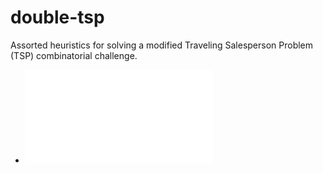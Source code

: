 # double-tsp
Assorted heuristics for solving a modified Traveling Salesperson Problem (TSP) combinatorial challenge.

- ![Greedy](greedy.md)
